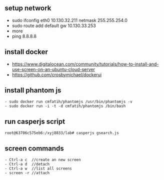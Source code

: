 ## setup network 
- sudo ifconfig eth0 10.130.32.211 netmask 255.255.254.0
- sudo route add default gw 10.130.33.253 
- more 
- ping 8.8.8.8


## install docker

- https://www.digitalocean.com/community/tutorials/how-to-install-and-use-screen-on-an-ubuntu-cloud-server
- https://github.com/crosbymichael/dockerui


## install phantom js
```
- sudo docker run cmfatih/phantomjs /usr/bin/phantomjs -v
- sudo docker run -i -t -d cmfatih/phantomjs /bin/bash
```

## run casperjs script
```
root@63706c575eb6:/xyj8833/lab# casperjs gsearch.js 
```

## screen commands
```
- Ctrl-a c  //create an new screen
- Ctrl-a d  //detach
- Ctrl-a w  //list all screens
- screen -r //attach
```


